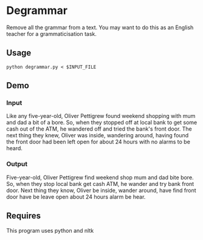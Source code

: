 # Degrammar

Remove all the grammar from a text. You may want to do this as an English
teacher for a grammaticisation task.

## Usage

    python degrammar.py < $INPUT_FILE

## Demo

### Input

Like any five-year-old, Oliver Pettigrew found weekend shopping with mum and dad a bit of a bore. So, when they stopped off at local bank to get some cash out of the ATM, he wandered off and tried the bank's front door. The next thing they knew, Oliver was inside, wandering around, having found the front door had been left open for about 24 hours with no alarms to be heard.

### Output

Five-year-old, Oliver Pettigrew find weekend shop mum and dad bite bore. So, when they stop local bank get cash ATM, he wander and try bank front door. Next thing they know, Oliver be inside, wander around, have find front door have be leave open about 24 hours alarm be hear.

## Requires

This program uses python and nltk

